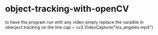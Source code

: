 # object-tracking-with-openCV

to have the program run with any video simply replace the varaible in obecject tracking on the line cap = cv2.VideoCapture("los_angeles.mp4")
